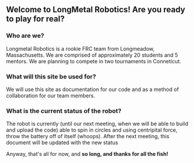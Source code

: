 ## Welcome to LongMetal Robotics! Are you ready to play for real?  
  
### Who are we?  
Longmetal Robotics is a rookie FRC team from Longmeadow, Massachusetts. We are comprised of approximately 20 
students and 5 mentors. We are planning to compete in two tournaments in Conneticut.  
  
### What will this site be used for?  
We will use this site as documentation for our code and as a method of collaboration for our team members.  

### What is the current status of the robot?  
The robot is currently (until our next meeting, when we will be able to build and upload the code) able to spin 
in circles and using centripital force, throw the battery off of itself (whoops). After the next meeting, this 
document will be updated with the new status
  
Anyway, that's all for now, and **so long, and thanks for all the fish!**
